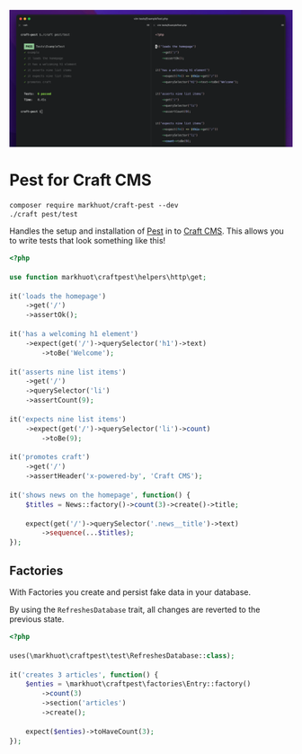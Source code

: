 ![craft-pest screen shot](./screenshot.png)

# Pest for Craft CMS

```shell
composer require markhuot/craft-pest --dev
./craft pest/test
```

Handles the setup and installation of [Pest](https://pestphp.com) in to [Craft CMS](https://craftcms.com). This allows you to write tests that look something like this!

```php
<?php

use function markhuot\craftpest\helpers\http\get;

it('loads the homepage')
    ->get('/')
    ->assertOk();

it('has a welcoming h1 element')
    ->expect(get('/')->querySelector('h1')->text)
        ->toBe('Welcome');
        
it('asserts nine list items')
    ->get('/')
    ->querySelector('li')
    ->assertCount(9);

it('expects nine list items')
    ->expect(get('/')->querySelector('li')->count)
        ->toBe(9);

it('promotes craft')
    ->get('/')
    ->assertHeader('x-powered-by', 'Craft CMS');

it('shows news on the homepage', function() {
    $titles = News::factory()->count(3)->create()->title;

    expect(get('/')->querySelector('.news__title')->text)
        ->sequence(...$titles);
});
```

## Factories

With Factories you create and persist fake data in your database.

By using the `RefreshesDatabase` trait, all changes are reverted to the previous state.


```php
<?php

uses(\markhuot\craftpest\test\RefreshesDatabase::class);

it('creates 3 articles', function() {
    $enties = \markhuot\craftpest\factories\Entry::factory()
        ->count(3)
        ->section('articles')
        ->create();

    expect($enties)->toHaveCount(3);
});

```


